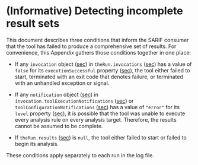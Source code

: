 <!--
---
toc:
  auto: false
  label: (Informative) Detecting incomplete result sets
  enumerate: Appendix I.
---
-->
# (Informative) Detecting incomplete result sets

This document describes three conditions that inform the SARIF consumer that the tool has failed to produce a comprehensive set of results. For convenience, this Appendix gathers those conditions together in one place:

- If any `invocation` object ([sec](#invocation-object)) in `theRun.invocations` ([sec](#invocations-property)) has a value of `false` for its `executionSuccessful` property ([sec](#executionsuccessful-property)), the tool either failed to start, terminated with an exit code that denotes failure, or terminated with an unhandled exception or signal.

- If any `notification` object ([sec](#notification-object)) in `invocation.toolExecutionNotifications` ([sec](#toolexecutionnotifications-property)) or `toolConfigurationNotifications` ([sec](#toolconfigurationnotifications-property)) has a value of `"error"` for its `level` property ([sec](#notification-object--level-property)), it is possible that the tool was unable to execute every analysis rule on every analysis target. Therefore, the results cannot be assumed to be complete.

- If `theRun.results` ([sec](#results-property)) is `null`, the tool either failed to start or failed to begin its analysis.

These conditions apply separately to each run in the log file.
